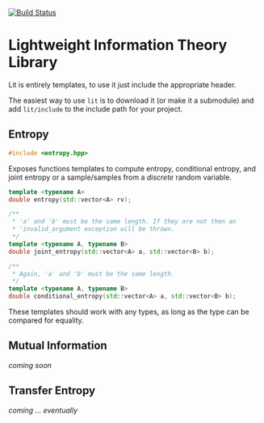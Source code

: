 [![Build Status](http://jenkins.subversiverobotics.com/buildStatus/icon?job=lit/master)](http://jenkins.subversiverobotics.com/job/lit/job/master/)

# Lightweight Information Theory Library
Lit is entirely templates, to use it just include the appropriate
header.

The easiest way to use `lit` is to download it (or make it a
submodule) and add `lit/include` to the include path for your project.

## Entropy

```c++
#include <entropy.hpp>
```

Exposes functions templates to compute entropy, conditional entropy,
and joint entropy or a sample/samples from a *discrete* random variable.

```c++
template <typename A>
double entropy(std::vector<A> rv);

/**
 * 'a' and 'b' must be the same length. If they are not then an
 * 'invalid_argument exception will be thrown.
 */
template <typename A, typename B>
double joint_entropy(std::vector<A> a, std::vector<B> b);

/**
 * Again, 'a' and 'b' must be the same length.
 */
template <typename A, typename B>
double conditional_entropy(std::vector<A> a, std::vector<B> b);
```

These templates should work with any types, as long as the type can be
compared for equality.

## Mutual Information
*coming soon*

## Transfer Entropy
*coming ... eventually*

